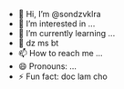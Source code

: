 - 👋 Hi, I’m @sondzvklra
- 👀 I’m interested in ...
- 🌱 I’m currently learning ...
- 💞️ dz ms bt
- 📫 How to reach me ...
- 😄 Pronouns: ...
- ⚡ Fun fact: doc lam cho
